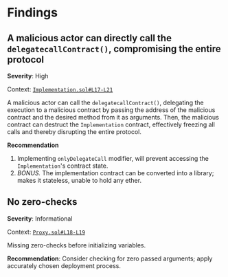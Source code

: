 # Findings

## A malicious actor can directly call the `delegatecallContract()`, compromising the entire protocol

**Severity**: High

Context: [`Implementation.sol#L17-L21`](github.com/permalink)

A malicious actor can call the `delegatecallContract()`, delegating the execution to a malicious contract by passing the address of the malicious contract and the desired method from it as arguments. Then, the malicious contract can destruct the `Implementation` contract, effectively freezing all calls and thereby disrupting the entire protocol.

**Recommendation**

1. Implementing `onlyDelegateCall` modifier, will prevent accessing the `Implementation`'s contract state.
2. _BONUS._ The implementation contract can be converted into a library; makes it stateless, unable to hold any ether.

## No zero-checks

**Severity**: Informational

Context: [`Proxy.sol#L18-L19`](github.com/permalink)

Missing zero-checks before initializing variables.

**Recommendation**: Consider checking for zero passed arguments; apply accurately chosen deployment process.
